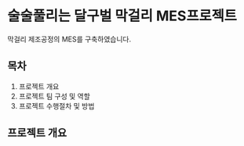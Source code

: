 # 술술풀리는 달구벌 막걸리 MES프로젝트
막걸리 제조공정의 MES를 구축하였습니다.

## 목차
1. 프로젝트 개요
2. 프로젝트 팀 구성 및 역할
3. 프로젝트 수행절차 및 방법

 ## 프로젝트 개요
 
